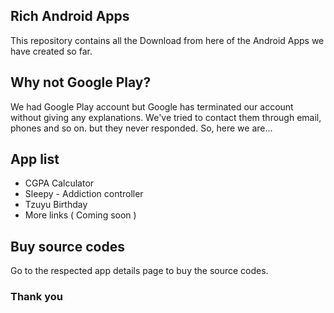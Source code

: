 ## Rich Android Apps
This repository contains all the Download from here of the Android Apps we have created so far.

## Why not Google Play?
We had Google Play account but Google has terminated our account without giving any explanations. We've tried to contact them through email, phones and so on. but they never responded.
So, here we are...

## App list
* CGPA Calculator
* Sleepy - Addiction controller
* Tzuyu Birthday
* More links ( Coming soon )

## Buy source codes
Go to the respected app details page to buy the source codes.

### Thank you
